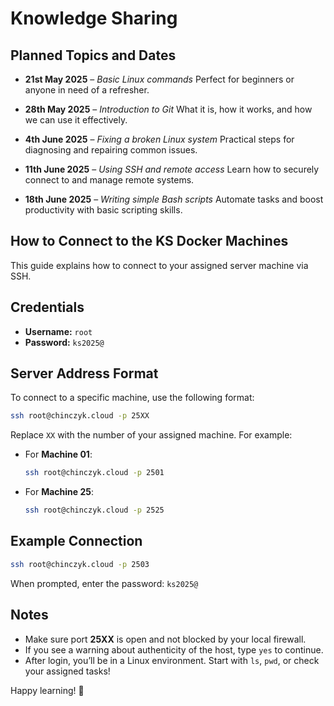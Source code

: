 # Knowledge Sharing

## Planned Topics and Dates

- **21st May 2025** – *Basic Linux commands*
  Perfect for beginners or anyone in need of a refresher.

- **28th May 2025** – *Introduction to Git*
  What it is, how it works, and how we can use it effectively.

- **4th June 2025** – *Fixing a broken Linux system*
  Practical steps for diagnosing and repairing common issues.

- **11th June 2025** – *Using SSH and remote access*
  Learn how to securely connect to and manage remote systems.

- **18th June 2025** – *Writing simple Bash scripts*
  Automate tasks and boost productivity with basic scripting skills.


## How to Connect to the KS Docker Machines

This guide explains how to connect to your assigned server machine via SSH.

## Credentials

- **Username:** `root`
- **Password:** `ks2025@`

## Server Address Format

To connect to a specific machine, use the following format:

```bash
ssh root@chinczyk.cloud -p 25XX
```

Replace `XX` with the number of your assigned machine. For example:

- For **Machine 01**:
  ```bash
  ssh root@chinczyk.cloud -p 2501
  ```

- For **Machine 25**:
  ```bash
  ssh root@chinczyk.cloud -p 2525
  ```

## Example Connection

```bash
ssh root@chinczyk.cloud -p 2503
```

When prompted, enter the password: `ks2025@`

## Notes

- Make sure port **25XX** is open and not blocked by your local firewall.
- If you see a warning about authenticity of the host, type `yes` to continue.
- After login, you’ll be in a Linux environment. Start with `ls`, `pwd`, or check your assigned tasks!

Happy learning! 🐧
